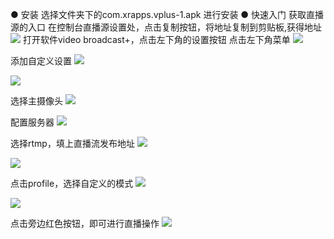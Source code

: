 ●  安装
选择文件夹下的com.xrapps.vplus-1.apk 进行安装
●  快速入门
获取直播源的入口
在控制台直播源设置处，点击复制按钮，将地址复制到剪贴板,获得地址
![](https://qzonestyle.gtimg.cn/qzone/vas/opensns/res/img/video-1.png)
打开软件video broadcast+，点击左下角的设置按钮
点击左下角菜单
![](https://qzonestyle.gtimg.cn/qzone/vas/opensns/res/img/video-2.png)

添加自定义设置
![](https://qzonestyle.gtimg.cn/qzone/vas/opensns/res/img/video-3.png)

![](https://qzonestyle.gtimg.cn/qzone/vas/opensns/res/img/video-4.png)

选择主摄像头
![](https://qzonestyle.gtimg.cn/qzone/vas/opensns/res/img/video-5.png)

配置服务器
![](https://qzonestyle.gtimg.cn/qzone/vas/opensns/res/img/video-6.png)

选择rtmp，填上直播流发布地址
![](https://qzonestyle.gtimg.cn/qzone/vas/opensns/res/img/video-7.png)

![](https://qzonestyle.gtimg.cn/qzone/vas/opensns/res/img/video-8.png)

点击profile，选择自定义的模式
![](https://qzonestyle.gtimg.cn/qzone/vas/opensns/res/img/video-9.png)

![](https://qzonestyle.gtimg.cn/qzone/vas/opensns/res/img/video-10.png)

点击旁边红色按钮，即可进行直播操作
![](https://qzonestyle.gtimg.cn/qzone/vas/opensns/res/img/video-11.png)